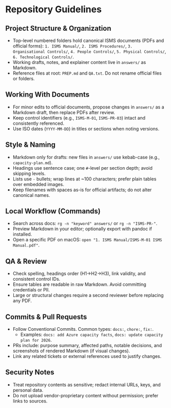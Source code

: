 # Repository Guidelines

## Project Structure & Organization
- Top-level numbered folders hold canonical ISMS documents (PDFs and official forms): `1. ISMS Manual/`, `2. ISMS Procedures/`, `3. Organisational Controls/`, `4. People Controls/`, `5. Physical Controls/`, `6. Technological Controls/`.
- Working drafts, notes, and explainer content live in `answers/` as Markdown.
- Reference files at root: `PREP.md` and `QA.txt`. Do not rename official files or folders.

## Working With Documents
- For minor edits to official documents, propose changes in `answers/` as a Markdown draft, then replace PDFs after review.
- Keep control identifiers (e.g., `ISMS-M-01`, `ISMS-PR-03`) intact and consistently referenced.
- Use ISO dates (`YYYY-MM-DD`) in titles or sections when noting versions.

## Style & Naming
- Markdown only for drafts: new files in `answers/` use kebab-case (e.g., `capacity-plan.md`).
- Headings use sentence case; one `#`-level per section depth; avoid skipping levels.
- Lists use `-` bullets; wrap lines at ~100 characters; prefer plain tables over embedded images.
- Keep filenames with spaces as-is for official artifacts; do not alter canonical names.

## Local Workflow (Commands)
- Search across docs: `rg -n "keyword" answers/` or `rg -n "ISMS-PR-"`.
- Preview Markdown in your editor; optionally export with pandoc if installed.
- Open a specific PDF on macOS: `open "1. ISMS Manual/ISMS-M-01 ISMS Manual.pdf"`.

## QA & Review
- Check spelling, headings order (H1→H2→H3), link validity, and consistent control IDs.
- Ensure tables are readable in raw Markdown. Avoid committing credentials or PII.
- Large or structural changes require a second reviewer before replacing any PDF.

## Commits & Pull Requests
- Follow Conventional Commits. Common types: `docs:`, `chore:`, `fix:`.
  - Examples: `docs: add Azure capacity facts`, `docs: update capacity plan for 2026`.
- PRs include: purpose summary, affected paths, notable decisions, and screenshots of rendered Markdown (if visual changes).
- Link any related tickets or external references used to justify changes.

## Security Notes
- Treat repository contents as sensitive; redact internal URLs, keys, and personal data.
- Do not upload vendor-proprietary content without permission; prefer links to sources.
